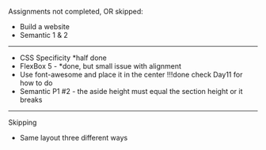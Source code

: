 Assignments not completed, OR skipped:

* Build a website
* Semantic 1 & 2

------------------------------------------------------------------------------------------
* CSS Specificity *half done
* FlexBox 5 - *done, but small issue with alignment
* Use font-awesome and place it in the center !!!done check Day11 for how to do
* Semantic P1 #2 - the aside height must equal the section height or it breaks
------------------------------------------------------------------------------------------
Skipping
* Same layout three different ways
